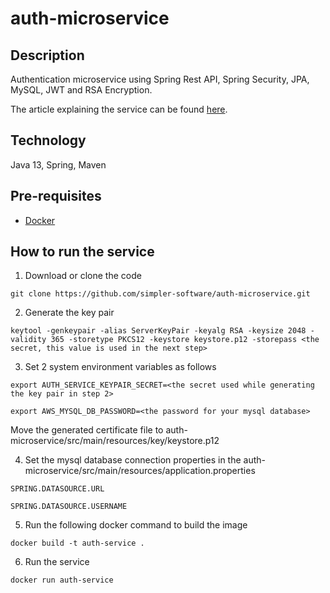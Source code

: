 # auth-microservice

## Description
Authentication microservice using Spring Rest API, Spring Security, JPA, MySQL, JWT and RSA Encryption.

The article explaining the service can be found [here](https://simplersoftware.io/secure-backend-apis-using-a-custom-authentication-microservice/).

## Technology
Java 13, Spring, Maven

## Pre-requisites 
- [Docker](https://www.docker.com/get-started) 

## How to run the service
1. Download or clone the code

`git clone https://github.com/simpler-software/auth-microservice.git`



2. Generate the key pair

`keytool -genkeypair -alias ServerKeyPair -keyalg RSA -keysize 2048 -validity 365 -storetype PKCS12 -keystore keystore.p12 -storepass <the secret, this value is used in the next step>`



3. Set 2 system environment variables as follows

`export AUTH_SERVICE_KEYPAIR_SECRET=<the secret used while generating the key pair in step 2>`

`export AWS_MYSQL_DB_PASSWORD=<the password for your mysql database>`

Move the generated certificate file to auth-microservice/src/main/resources/key/keystore.p12



4. Set the mysql database connection properties in the auth-microservice/src/main/resources/application.properties

`SPRING.DATASOURCE.URL`

`SPRING.DATASOURCE.USERNAME`



5. Run the following docker command to build the image

`docker build -t auth-service .`



6. Run the service

`docker run auth-service`
